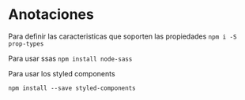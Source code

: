 # Anotaciones

Para definir las caracteristicas que soporten las propiedades
`npm i -S prop-types`

Para usar ssas
`npm install node-sass`

Para usar los styled components

`npm install --save styled-components`
